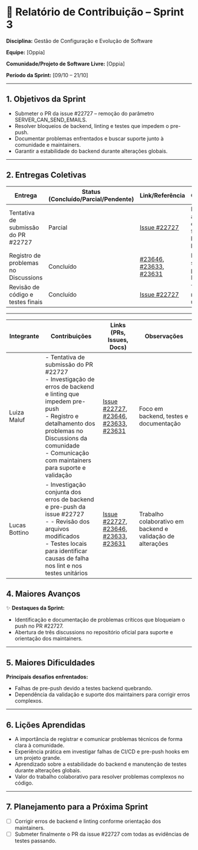 # 📝 Relatório de Contribuição – Sprint 3

**Disciplina:** Gestão de Configuração e Evolução de Software

**Equipe:** \[Oppia]

**Comunidade/Projeto de Software Livre:** \[Oppia]

**Período da Sprint:** \[09/10 – 21/10]

---

## 1. Objetivos da Sprint


- Submeter o PR da issue #22727 – remoção do parâmetro SERVER_CAN_SEND_EMAILS.
- Resolver bloqueios de backend, linting e testes que impedem o pre-push.
- Documentar problemas enfrentados e buscar suporte junto à comunidade e maintainers.
- Garantir a estabilidade do backend durante alterações globais.


---

## 2. Entregas Coletivas

| Entrega                     | Status (Concluído/Parcial/Pendente) | Link/Referência                                             | Observações           |
| --------------------------- | ----------------------------------- | ----------------------------------------------------------- | --------------------- |
| Tentativa de submissão do PR #22727 | Parcial | [Issue #22727](https://github.com/oppia/oppia/issues/22727) | Push abortado devido a falhas de backend e lint |
| Registro de problemas no Discussions | Concluído |  [#23646](https://github.com/oppia/oppia/discussions/23646), [#23633](https://github.com/oppia/oppia/discussions/23633), [#23631](https://github.com/oppia/oppia/discussions/23631) | Discussão sobre pre-push, WSL e Docker |
| Revisão de código e testes finais | Concluído | [Issue #22727](https://github.com/oppia/oppia/issues/22727)| Testes manuais e unitários OK |


---

| Integrante    | Contribuições                                                                         | Links (PRs, Issues, Docs)                   | Observações          |
| ------------- | ------------------------------------------------------------------------------------- | ------------------------------------------- | -------------------- |
| Luiza Maluf   | - Tentativa de submissão do PR #22727<br>- Investigação de erros de backend e linting que impedem pre-push<br>- Registro e detalhamento dos problemas no Discussions da comunidade<br>- Comunicação com maintainers para suporte e validação| [Issue #22727](https://github.com/oppia/oppia/issues/22727), [#23646](https://github.com/oppia/oppia/discussions/23646), [#23633](https://github.com/oppia/oppia/discussions/23633), [#23631](https://github.com/oppia/oppia/discussions/23631) | Foco em backend, testes e documentação |
| Lucas Bottino | - Investigação conjunta dos erros de backend e pre-push da issue #22727<br>- - Revisão dos arquivos modificados<br>- Testes locais para identificar causas de falha nos lint e nos testes unitários| [Issue #22727](https://github.com/oppia/oppia/issues/22727), [#23646](https://github.com/oppia/oppia/discussions/23646), [#23633](https://github.com/oppia/oppia/discussions/23633), [#23631](https://github.com/oppia/oppia/discussions/23631) | Trabalho colaborativo em backend e validação de alterações |


## 4. Maiores Avanços

✨ **Destaques da Sprint:**

- Identificação e documentação de problemas críticos que bloqueiam o push no PR #22727.
- Abertura de três discussions no repositório oficial para suporte e orientação dos maintainers.


---

## 5. Maiores Dificuldades

**Principais desafios enfrentados:**

- Falhas de pre-push devido a testes backend quebrando.
- Dependência da validação e suporte dos maintainers para corrigir erros complexos.

---

## 6. Lições Aprendidas

- A importância de registrar e comunicar problemas técnicos de forma clara à comunidade.
- Experiência prática em investigar falhas de CI/CD e pre-push hooks em um projeto grande.
- Aprendizado sobre a estabilidade do backend e manutenção de testes durante alterações globais.
- Valor do trabalho colaborativo para resolver problemas complexos no código. 

---

## 7. Planejamento para a Próxima Sprint

- [ ] Corrigir erros de backend e linting conforme orientação dos maintainers.
- [ ] Submeter finalmente o PR da issue #22727 com todas as evidências de testes passando.

